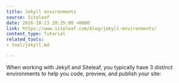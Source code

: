 ```yaml
---
title: Jekyll environments
source: Siteleaf
date: 2016-10-13 20:35:00 +0000
link: https://www.siteleaf.com/blog/jekyll-environments/
content_type: Tutorial
related_tools:
- tool/jekyll.md

---
```

When working with Jekyll and Siteleaf, you typically have 3 distinct environments to help you code, preview, and publish your site:





